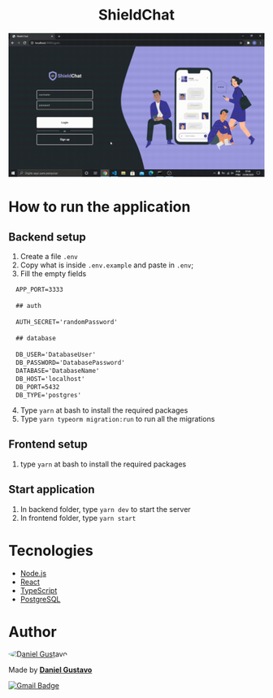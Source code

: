 <h1 align="center">ShieldChat</h1>

![](./docs/shieldChatExample.gif)

# How to run the application

## Backend setup
1. Create a file `.env`
2. Copy what is inside `.env.example` and paste in `.env`;
3. Fill the empty fields

```
  APP_PORT=3333

  ## auth

  AUTH_SECRET='randomPassword'

  ## database

  DB_USER='DatabaseUser'
  DB_PASSWORD='DatabasePassword'
  DATABASE='DatabaseName'
  DB_HOST='localhost'
  DB_PORT=5432
  DB_TYPE='postgres'
```

4. Type `yarn` at bash to install the required packages
5. Type `yarn typeorm migration:run` to run all the migrations

## Frontend setup
1. type `yarn` at bash to install the required packages

## Start application
1. In backend folder, type `yarn dev` to start the server
2. In frontend folder, type `yarn start` 

# Tecnologies

- [Node.js](https://nodejs.org/en/)
- [React](https://pt-br.reactjs.org/)
- [TypeScript](https://www.typescriptlang.org/)
- [PostgreSQL](https://www.postgresql.org/)

# Author

<a href="https://github.com/DanielGustavo">
  <img style="border-radius: 50%; width: 100px" alt="Daniel Gustavo" src="https://avatars0.githubusercontent.com/u/51492635?v=4">
</a>

<p>Made by <a href="https://github.com/DanielGustavo"><b>Daniel Gustavo</b></a></p>

[![Gmail Badge](https://img.shields.io/badge/-danielgustavo5205@gmail.com-c14438?style=flat-square&logo=Gmail&logoColor=white&link=mailto:danielgustavo5205@gmail.com)](mailto:danielgustavo5205@gmail.com)